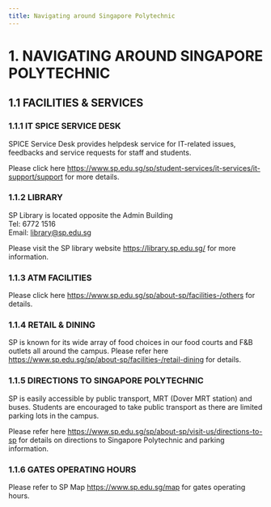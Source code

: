 ```yaml
---
title: Navigating around Singapore Polytechnic
---
```


# 1. NAVIGATING AROUND SINGAPORE POLYTECHNIC 

## 1.1 FACILITIES & SERVICES 

### 1.1.1 IT SPICE SERVICE DESK

SPICE Service Desk provides helpdesk service for IT-related issues, feedbacks and service requests 
for staff and students. 

Please click here <https://www.sp.edu.sg/sp/student-services/it-services/it-support/support> for more details. 

### 1.1.2 LIBRARY

SP Library is located opposite the Admin Building  
Tel: 6772 1516  
Email: <library@sp.edu.sg>

Please visit the SP library website <https://library.sp.edu.sg/> for more information.

### 1.1.3 ATM FACILITIES 

Please click here <https://www.sp.edu.sg/sp/about-sp/facilities-/others> for details. 

### 1.1.4 RETAIL & DINING

SP is known for its wide array of food choices in our food courts and F&B outlets all around the campus.
Please refer here <https://www.sp.edu.sg/sp/about-sp/facilities-/retail-dining> for details.

### 1.1.5 DIRECTIONS TO SINGAPORE POLYTECHNIC

SP is easily accessible by public transport, MRT (Dover MRT station) and buses. Students are encouraged to take public transport as there are limited parking lots in the campus.

Please refer here <https://www.sp.edu.sg/sp/about-sp/visit-us/directions-to-sp> for details on directions to Singapore Polytechnic and parking information.

### 1.1.6 GATES OPERATING HOURS

Please refer to SP Map <https://www.sp.edu.sg/map> for gates operating hours.
